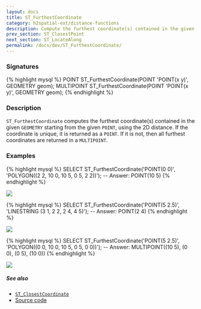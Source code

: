 ```yaml
---
layout: docs
title: ST_FurthestCoordinate
category: h2spatial-ext/distance-functions
description: Compute the furthest coordinate(s) contained in the given Geometry starting from the given <code>point</code>.
prev_section: ST_ClosestPoint
next_section: ST_LocateAlong
permalink: /docs/dev/ST_FurthestCoordinate/
---
```


### Signatures

{% highlight mysql %}
POINT ST_FurthestCoordinate(POINT 'POINT(x y)', GEOMETRY geom);
MULTIPOINT ST_FurthestCoordinate(POINT 'POINT(x y)', GEOMETRY geom);
{% endhighlight %}

### Description
`ST_FurthestCoordinate` computes the furthest coordinate(s) contained in the given `GEOMETRY` starting from the given `POINT`, using the 2D distance. If the coordinate is unique, it is returned as a `POINT`. If it is not, then all furthest coordinates are returned in a `MULTIPOINT`.

### Examples

{% highlight mysql %}
SELECT ST_FurthestCoordinate('POINT(0 0)', 
    'POLYGON((2 2, 10 0, 10 5, 0 5, 2 2))');
-- Answer: POINT(10 5)
{% endhighlight %}

<img class="displayed" src="../ST_FurthestCoordinate_1.png"/>

{% highlight mysql %}
SELECT ST_FurthestCoordinate('POINT(5 2.5)', 
    'LINESTRING (3 1, 2 2, 2 4, 4 5)');
-- Answer: POINT(2 4)
{% endhighlight %}

<img class="displayed" src="../ST_FurthestCoordinate_2.png"/>

{% highlight mysql %}
SELECT ST_FurthestCoordinate('POINT(5 2.5)', 
    'POLYGON((0 0, 10 0, 10 5, 0 5, 0 0))');
-- Answer: MULTIPOINT((10 5), (0 0), (0 5), (10 0))
{% endhighlight %}

<img class="displayed" src="../ST_FurthestCoordinate_3.png"/>

##### See also

* [`ST_ClosestCoordinate`](../ST_ClosestCoordinate)
* <a href="https://github.com/irstv/H2GIS/blob/master/h2spatial-ext/src/main/java/org/h2gis/h2spatialext/function/spatial/distance/ST_FurthestCoordinate.java" target="_blank">Source code</a>
